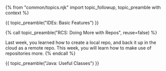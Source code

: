 {% from "common/topics.njk" import topic_followup, topic_preamble with context %}

{{ topic_preamble("IDEs: Basic Features") }}
<!-- ---------------------------------------------------------------------------- -->
{% call topic_preamble("RCS: Doing More with Repos", reuse=false) %}

Last week, you learned how to create a local repo, and back it up in the cloud as a remote repo. This week, you will learn how to make use of repositories more.
{% endcall %}

{{ topic_preamble("Java: Useful Classes") }}